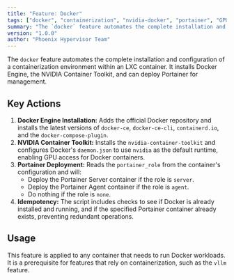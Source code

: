 ```yaml
---
title: "Feature: Docker"
tags: ["docker", "containerization", "nvidia-docker", "portainer", "GPU", "container runtime"]
summary: "The `docker` feature automates the complete installation and configuration of a containerization environment within an LXC container. It installs Docker Engine, the NVIDIA Container Toolkit, and can deploy Portainer for management."
version: "1.0.0"
author: "Phoenix Hypervisor Team"
---
```


The `docker` feature automates the complete installation and configuration of a containerization environment within an LXC container. It installs Docker Engine, the NVIDIA Container Toolkit, and can deploy Portainer for management.

## Key Actions

1.  **Docker Engine Installation:** Adds the official Docker repository and installs the latest versions of `docker-ce`, `docker-ce-cli`, `containerd.io`, and the `docker-compose-plugin`.
2.  **NVIDIA Container Toolkit:** Installs the `nvidia-container-toolkit` and configures Docker's `daemon.json` to use `nvidia` as the default runtime, enabling GPU access for Docker containers.
3.  **Portainer Deployment:** Reads the `portainer_role` from the container's configuration and will:
    *   Deploy the Portainer Server container if the role is `server`.
    *   Deploy the Portainer Agent container if the role is `agent`.
    *   Do nothing if the role is `none`.
4.  **Idempotency:** The script includes checks to see if Docker is already installed and running, and if the specified Portainer container already exists, preventing redundant operations.

## Usage

This feature is applied to any container that needs to run Docker workloads. It is a prerequisite for features that rely on containerization, such as the `vllm` feature.